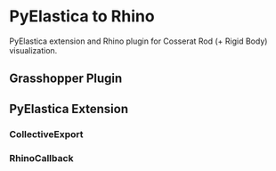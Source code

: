 # PyElastica to Rhino

PyElastica extension and Rhino plugin for Cosserat Rod (+ Rigid Body) visualization.

## Grasshopper Plugin

## PyElastica Extension

### CollectiveExport 

### RhinoCallback
